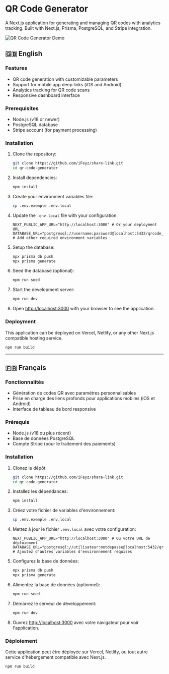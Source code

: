 # QR Code Generator

A Next.js application for generating and managing QR codes with analytics tracking. Built with Next.js, Prisma, PostgreSQL, and Stripe integration.

![QR Code Generator Demo](./img/gif.gif)

## 🇬🇧 English

### Features

- QR code generation with customizable parameters
- Support for mobile app deep links (iOS and Android)
- Analytics tracking for QR code scans
- Responsive dashboard interface

### Prerequisites

- Node.js (v18 or newer)
- PostgreSQL database
- Stripe account (for payment processing)

### Installation

1. Clone the repository:
   ```bash
   git clone https://github.com/iFeyz/share-link.git
   cd qr-code-generator
   ```

2. Install dependencies:
   ```bash
   npm install
   ```

3. Create your environment variables file:
   ```bash
   cp .env.exemple .env.local
   ```

4. Update the `.env.local` file with your configuration:
   ```
   NEXT_PUBLIC_APP_URL="http://localhost:3000" # Or your deployment URL
   DATABASE_URL="postgresql://username:password@localhost:5432/qrcode_db"
   # Add other required environment variables
   ```

5. Setup the database:
   ```bash
   npx prisma db push
   npx prisma generate
   ```

6. Seed the database (optional):
   ```bash
   npm run seed
   ```

7. Start the development server:
   ```bash
   npm run dev
   ```

8. Open [http://localhost:3000](http://localhost:3000) with your browser to see the application.

### Deployment

This application can be deployed on Vercel, Netlify, or any other Next.js compatible hosting service.

```bash
npm run build
```

---

## 🇫🇷 Français

### Fonctionnalités

- Génération de codes QR avec paramètres personnalisables
- Prise en charge des liens profonds pour applications mobiles (iOS et Android)
- Interface de tableau de bord responsive

### Prérequis

- Node.js (v18 ou plus récent)
- Base de données PostgreSQL
- Compte Stripe (pour le traitement des paiements)

### Installation

1. Clonez le dépôt:
   ```bash
   git clone https://github.com/iFeyz/share-link.git
   cd qr-code-generator
   ```

2. Installez les dépendances:
   ```bash
   npm install
   ```

3. Créez votre fichier de variables d'environnement:
   ```bash
   cp .env.exemple .env.local
   ```

4. Mettez à jour le fichier `.env.local` avec votre configuration:
   ```
   NEXT_PUBLIC_APP_URL="http://localhost:3000" # Ou votre URL de déploiement
   DATABASE_URL="postgresql://utilisateur:motdepasse@localhost:5432/qrcode_db"
   # Ajoutez d'autres variables d'environnement requises
   ```

5. Configurez la base de données:
   ```bash
   npx prisma db push
   npx prisma generate
   ```

6. Alimentez la base de données (optionnel):
   ```bash
   npm run seed
   ```

7. Démarrez le serveur de développement:
   ```bash
   npm run dev
   ```

8. Ouvrez [http://localhost:3000](http://localhost:3000) avec votre navigateur pour voir l'application.

### Déploiement

Cette application peut être déployée sur Vercel, Netlify, ou tout autre service d'hébergement compatible avec Next.js.

```bash
npm run build
```
